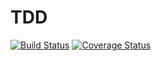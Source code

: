 # TDD
[![Build Status](https://travis-ci.org/Qadriyah/TDD.svg?branch=feat-change-password-change-email-160818238)](https://travis-ci.org/Qadriyah/TDD) [![Coverage Status](https://coveralls.io/repos/github/Qadriyah/TDD/badge.svg?branch=feat-change-password-change-email-160818238)](https://coveralls.io/github/Qadriyah/TDD?branch=master)
